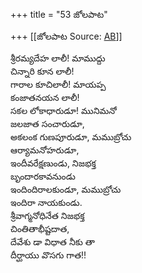 +++
title = "53 జోలపాట"

+++
[[జోలపాట	Source: [AB](https://andhrabharati.com/strI_bAla/bAlabhASha/jOlapATa.html)]]

శ్రీరమ్యదేహ లాలీ! మాముద్దు  
చిన్నారి కూన లాలీ!  
గారాల కూచిలాలీ! మాయప్ప  
కంజాతనయన లాలీ!  
సకల లోకాధారుడూ! మునిమనో  
జలజాత సంచారుడూ,  
అకలంక గుణపూరుడూ, మముబ్రోచు  
ఆర్యామనోహరుడూ,  
ఇందీవరేక్షణుండు, నిజభక్త  
బృందారకావనుండు  
ఇందిందిరాలకుండూ, మముబ్రోచు  
ఇందిరా నాయకుండు.  
శ్రీవాగ్మనోధినేత నిజభక్త  
చింతితాభీష్టదాత,  
దేవేశు డా విధాత నీకు తా  
దీర్ఘాయు వొసగు గాత!!  
